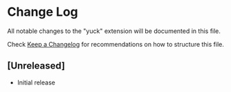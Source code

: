 # Change Log

All notable changes to the "yuck" extension will be documented in this file.

Check [Keep a Changelog](http://keepachangelog.com/) for recommendations on how to structure this file.

## [Unreleased]

- Initial release